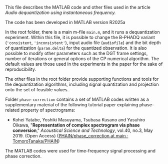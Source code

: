 This file describes the MATLAB code and other files used in the article *Audio dequantization using instantaneous frequency.*

The code has been developed in MATLAB version R2025a

In the root folder, there is a main m-file `main.m`, and it runs a dequantization experiment. Within this file, it is possible to change the B-PHADQ variant (`'consistent`, `'inconsistent'`), input audio file (`audiofile`) and the bit depth of quantization (`param.delta`) for the quantized observation. It is also possible to modify other parameters such as the DGT frame settings, number of iterations or general options of the CP numerical algorithm. The default values are those used in the experiments in the paper for the sake of reproducibility.

The other files in the root folder provide supporting functions and tools for the dequantization algorithms, including signal quantization and projection onto the set of feasible values.
 
Folder  `phase-correction` contains a set of MATLAB codes written as a supplementary material of the following tutorial paper explaining phase-related property of spectrograms:

-   Kohei Yatabe, Yoshiki Masuyama, Tsubasa Kusano and Yasuhiro Oikawa, "**Representation of complex spectrogram via phase conversion**,"  _Acoustical Science and Technology_, vol.40, no.3, May 2019. (Open Access) ([PHAIN/phase_correction at main · TomoroTanaka/PHAIN](https://github.com/TomoroTanaka/PHAIN/tree/main/phase_correction))

The MATLAB codes were used for time-frequency signal processing and phase correction.
